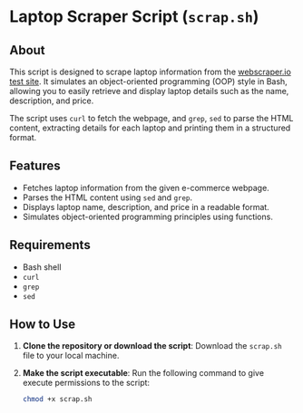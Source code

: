 # Laptop Scraper Script (`scrap.sh`)

## About
This script is designed to scrape laptop information from the [webscraper.io test site](https://webscraper.io/test-sites/e-commerce/allinone/computers/laptops). It simulates an object-oriented programming (OOP) style in Bash, allowing you to easily retrieve and display laptop details such as the name, description, and price.

The script uses `curl` to fetch the webpage, and `grep`, `sed` to parse the HTML content, extracting details for each laptop and printing them in a structured format.

## Features
- Fetches laptop information from the given e-commerce webpage.
- Parses the HTML content using `sed` and `grep`.
- Displays laptop name, description, and price in a readable format.
- Simulates object-oriented programming principles using functions.

## Requirements
- Bash shell
- `curl`
- `grep`
- `sed`

## How to Use

1. **Clone the repository or download the script**:
   Download the `scrap.sh` file to your local machine.

2. **Make the script executable**:
   Run the following command to give execute permissions to the script:
   ```bash
   chmod +x scrap.sh

